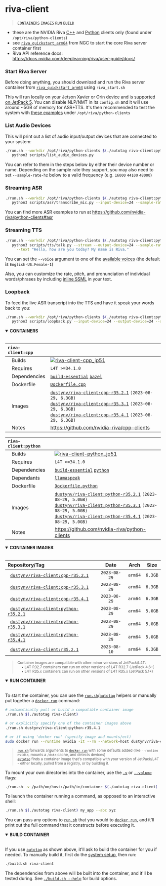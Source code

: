 # riva-client

> [`CONTAINERS`](#user-content-containers) [`IMAGES`](#user-content-images) [`RUN`](#user-content-run) [`BUILD`](#user-content-build)


* these are the NVIDIA Riva [C++](https://github.com/nvidia-riva/cpp-clients) and [Python](https://github.com/nvidia-riva/python-clients) clients only (found under `/opt/riva/python-clients`)
* see [`riva_quickstart_arm64`](https://catalog.ngc.nvidia.com/orgs/nvidia/teams/riva/resources/riva_quickstart_arm64) from NGC to start the core Riva server container first
* Riva API reference docs:  https://docs.nvidia.com/deeplearning/riva/user-guide/docs/

### Start Riva Server

Before doing anything, you should download and run the Riva server container from [`riva_quickstart_arm64`](https://catalog.ngc.nvidia.com/orgs/nvidia/teams/riva/resources/riva_quickstart_arm64) using `riva_start.sh`

This will run locally on your Jetson Xavier or Orin device and is [supported on JetPack 5](https://docs.nvidia.com/deeplearning/riva/user-guide/docs/support-matrix.html#embedded).  You can disable NLP/NMT in its `config.sh` and it will use around ~5GB of memory for ASR+TTS.  It's then recommended to test the system with [these examples](https://github.com/nvidia-riva/python-clients#asr) under `/opt/riva/python-clients`

### List Audio Devices

This will print out a list of audio input/output devices that are connected to your system:

```bash
./run.sh --workdir /opt/riva/python-clients $(./autotag riva-client:python) \
   python3 scripts/list_audio_devices.py
```

You can refer to them in the steps below by either their device number or name.  Depending on the sample rate they support, you may also need to set `--sample-rate-hz` below to a valid frequency (e.g. `16000` `44100` `48000`)

### Streaming ASR

```bash
./run.sh --workdir /opt/riva/python-clients $(./autotag riva-client:python) \
   python3 scripts/asr/transcribe_mic.py --input-device=24 --sample-rate-hz=44100
```

You can find more ASR examples to run at https://github.com/nvidia-riva/python-clients#asr

### Streaming TTS

```bash
./run.sh --workdir /opt/riva/python-clients $(./autotag riva-client:python) \
   python3 scripts/tts/talk.py --stream --output-device=24 --sample-rate-hz=44100 \
     --text "Hello, how are you today? My name is Riva." 
```

You can set the `--voice` argument to one of the [available voices](https://docs.nvidia.com/deeplearning/riva/user-guide/docs/tts/tts-overview.html#voices) (the default is `English-US.Female-1`)

Also, you can customize the rate, pitch, and pronunciation of individual words/phrases by including [inline SSML](https://docs.nvidia.com/deeplearning/riva/user-guide/docs/tutorials/tts-basics-customize-ssml.html#customizing-riva-tts-audio-output-with-ssml) in your text.

### Loopback

To feed the live ASR transcript into the TTS and have it speak your words back to you:

```bash
./run.sh --workdir /opt/riva/python-clients $(./autotag riva-client:python) \
   python3 scripts/loopback.py --input-device=24 --output-device=24 --sample-rate-hz=48000
```
<details open>
<summary><b><a id="containers">CONTAINERS</a></b></summary>
<br>

| **`riva-client:cpp`** | |
| :-- | :-- |
| &nbsp;&nbsp;&nbsp;Builds | [![`riva-client-cpp_jp51`](https://img.shields.io/github/actions/workflow/status/dusty-nv/jetson-containers/riva-client-cpp_jp51.yml?label=riva-client-cpp:jp51)](https://github.com/dusty-nv/jetson-containers/actions/workflows/riva-client-cpp_jp51.yml) |
| &nbsp;&nbsp;&nbsp;Requires | `L4T >=34.1.0` |
| &nbsp;&nbsp;&nbsp;Dependencies | [`build-essential`](/packages/build-essential) [`bazel`](/packages/bazel) |
| &nbsp;&nbsp;&nbsp;Dockerfile | [`Dockerfile.cpp`](Dockerfile.cpp) |
| &nbsp;&nbsp;&nbsp;Images | [`dustynv/riva-client:cpp-r35.2.1`](https://hub.docker.com/r/dustynv/riva-client/tags) `(2023-08-29, 6.3GB)`<br>[`dustynv/riva-client:cpp-r35.3.1`](https://hub.docker.com/r/dustynv/riva-client/tags) `(2023-08-29, 6.3GB)`<br>[`dustynv/riva-client:cpp-r35.4.1`](https://hub.docker.com/r/dustynv/riva-client/tags) `(2023-08-29, 6.3GB)` |
| &nbsp;&nbsp;&nbsp;Notes | https://github.com/nvidia-riva/cpp-clients |

| **`riva-client:python`** | |
| :-- | :-- |
| &nbsp;&nbsp;&nbsp;Builds | [![`riva-client-python_jp51`](https://img.shields.io/github/actions/workflow/status/dusty-nv/jetson-containers/riva-client-python_jp51.yml?label=riva-client-python:jp51)](https://github.com/dusty-nv/jetson-containers/actions/workflows/riva-client-python_jp51.yml) |
| &nbsp;&nbsp;&nbsp;Requires | `L4T >=34.1.0` |
| &nbsp;&nbsp;&nbsp;Dependencies | [`build-essential`](/packages/build-essential) [`python`](/packages/python) |
| &nbsp;&nbsp;&nbsp;Dependants | [`llamaspeak`](/packages/llm/llamaspeak) |
| &nbsp;&nbsp;&nbsp;Dockerfile | [`Dockerfile.python`](Dockerfile.python) |
| &nbsp;&nbsp;&nbsp;Images | [`dustynv/riva-client:python-r35.2.1`](https://hub.docker.com/r/dustynv/riva-client/tags) `(2023-08-29, 5.0GB)`<br>[`dustynv/riva-client:python-r35.3.1`](https://hub.docker.com/r/dustynv/riva-client/tags) `(2023-08-29, 5.0GB)`<br>[`dustynv/riva-client:python-r35.4.1`](https://hub.docker.com/r/dustynv/riva-client/tags) `(2023-08-29, 5.0GB)` |
| &nbsp;&nbsp;&nbsp;Notes | https://github.com/nvidia-riva/python-clients |

</details>

<details open>
<summary><b><a id="images">CONTAINER IMAGES</a></b></summary>
<br>

| Repository/Tag | Date | Arch | Size |
| :-- | :--: | :--: | :--: |
| &nbsp;&nbsp;[`dustynv/riva-client:cpp-r35.2.1`](https://hub.docker.com/r/dustynv/riva-client/tags) | `2023-08-29` | `arm64` | `6.3GB` |
| &nbsp;&nbsp;[`dustynv/riva-client:cpp-r35.3.1`](https://hub.docker.com/r/dustynv/riva-client/tags) | `2023-08-29` | `arm64` | `6.3GB` |
| &nbsp;&nbsp;[`dustynv/riva-client:cpp-r35.4.1`](https://hub.docker.com/r/dustynv/riva-client/tags) | `2023-08-29` | `arm64` | `6.3GB` |
| &nbsp;&nbsp;[`dustynv/riva-client:python-r35.2.1`](https://hub.docker.com/r/dustynv/riva-client/tags) | `2023-08-29` | `arm64` | `5.0GB` |
| &nbsp;&nbsp;[`dustynv/riva-client:python-r35.3.1`](https://hub.docker.com/r/dustynv/riva-client/tags) | `2023-08-29` | `arm64` | `5.0GB` |
| &nbsp;&nbsp;[`dustynv/riva-client:python-r35.4.1`](https://hub.docker.com/r/dustynv/riva-client/tags) | `2023-08-29` | `arm64` | `5.0GB` |
| &nbsp;&nbsp;[`dustynv/riva-client:r35.2.1`](https://hub.docker.com/r/dustynv/riva-client/tags) | `2023-08-10` | `arm64` | `6.3GB` |

> <sub>Container images are compatible with other minor versions of JetPack/L4T:</sub><br>
> <sub>&nbsp;&nbsp;&nbsp;&nbsp;• L4T R32.7 containers can run on other versions of L4T R32.7 (JetPack 4.6+)</sub><br>
> <sub>&nbsp;&nbsp;&nbsp;&nbsp;• L4T R35.x containers can run on other versions of L4T R35.x (JetPack 5.1+)</sub><br>
</details>

<details open>
<summary><b><a id="run">RUN CONTAINER</a></b></summary>
<br>

To start the container, you can use the [`run.sh`](/docs/run.md)/[`autotag`](/docs/run.md#autotag) helpers or manually put together a [`docker run`](https://docs.docker.com/engine/reference/commandline/run/) command:
```bash
# automatically pull or build a compatible container image
./run.sh $(./autotag riva-client)

# or explicitly specify one of the container images above
./run.sh dustynv/riva-client:python-r35.4.1

# or if using 'docker run' (specify image and mounts/ect)
sudo docker run --runtime nvidia -it --rm --network=host dustynv/riva-client:python-r35.4.1
```
> <sup>[`run.sh`](/docs/run.md) forwards arguments to [`docker run`](https://docs.docker.com/engine/reference/commandline/run/) with some defaults added (like `--runtime nvidia`, mounts a `/data` cache, and detects devices)</sup><br>
> <sup>[`autotag`](/docs/run.md#autotag) finds a container image that's compatible with your version of JetPack/L4T - either locally, pulled from a registry, or by building it.</sup>

To mount your own directories into the container, use the [`-v`](https://docs.docker.com/engine/reference/commandline/run/#volume) or [`--volume`](https://docs.docker.com/engine/reference/commandline/run/#volume) flags:
```bash
./run.sh -v /path/on/host:/path/in/container $(./autotag riva-client)
```
To launch the container running a command, as opposed to an interactive shell:
```bash
./run.sh $(./autotag riva-client) my_app --abc xyz
```
You can pass any options to [`run.sh`](/docs/run.md) that you would to [`docker run`](https://docs.docker.com/engine/reference/commandline/run/), and it'll print out the full command that it constructs before executing it.
</details>
<details open>
<summary><b><a id="build">BUILD CONTAINER</b></summary>
<br>

If you use [`autotag`](/docs/run.md#autotag) as shown above, it'll ask to build the container for you if needed.  To manually build it, first do the [system setup](/docs/setup.md), then run:
```bash
./build.sh riva-client
```
The dependencies from above will be built into the container, and it'll be tested during.  See [`./build.sh --help`](/jetson_containers/build.py) for build options.
</details>
